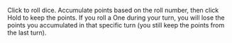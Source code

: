 Click to roll dice. Accumulate points based on the roll number, then click Hold to keep the points. If you roll a One during your turn, you will lose the points you accumulated in that specific turn (you still keep the points from the last turn).

